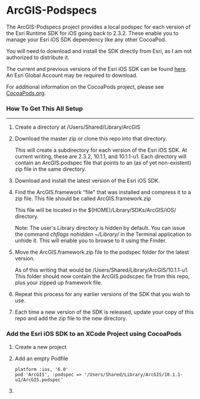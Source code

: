 ArcGIS-Podspecs
===============
The ArcGIS-Podspecs project provides a local podspec for each version of the Esri Runtime SDK for iOS going back to 2.3.2. These enable you to manage your Esri iOS SDK dependency like any other CocoaPod.

You will need to download and install the SDK directly from Esri, as I am not authorized to distribute it.

The current and previous versions of the Esri iOS SDK can be found [here](http://www.esri.com/apps/products/download/index.cfm?fuseaction=download.all#ArcGIS_Runtime_SDK_for_iOS). An Esri Global Account may be required to download.

For additional information on the CocoaPods project, please see [CocoaPods.org](http://cocoapods.org).

### How To Get This All Setup
______

1. Create a directory at /Users/Shared/Library/ArcGIS

2. Download the master zip or clone this repo into that directory. 

    This will create a subdirectory for each version of the Esri iOS SDK. At current writing, these are 2.3.2, 10.1.1, and 10.1.1-u1. Each directory will contain an ArcGIS.podspec file that points to an (as of yet non-existent) zip file in the same directory.

3. Download and install the latest version of the Esri iOS SDK.

4. Find the ArcGIS.framework "file" that was installed and compress it to a zip file. This file should be called ArcGIS.framework.zip

    This file will be located in the $(HOME)/Library/SDKs/ArcGIS/iOS/ directory.

    Note: The user's Library directory is hidden by default. You can issue the command _chflags nohidden ~/Library/_ in the Terminal application to unhide it. This will enable you to browse to it using the Finder.

5. Move the ArcGIS.framework.zip file to the podspec folder for the latest version. 

    As of this writing that would be /Users/Shared/Library/ArcGIS/10.1.1-u1. This folder should now contain the ArcGIS.podscpec fie from this repo, plus your zipped up framework file.
    
6. Repeat this process for any earlier versions of the SDK that you wish to use.

7. Each time a new version of the SDK is released, update your copy of this repo and add the zip file to the new directory.

### Add the Esri iOS SDK to an XCode Project using CocoaPods

1. Create a new project

2. Add an empty Podfile

    ```
    platform :ios, '6.0'
    pod 'ArcGIS', :podspec => '/Users/Shared/Library/ArcGIS/10.1.1-u1/ArcGIS.podspec'
    ```

3. 
